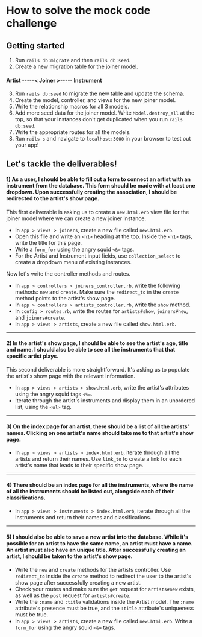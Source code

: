 # How to solve the mock code challenge

## Getting started
1. Run `rails db:migrate` and then `rails db:seed`.
2. Create a new migration table for the joiner model.

#### Artist -----< Joiner >----- Instrument

3. Run `rails db:seed` to migrate the new table and update the schema.
4. Create the model, controller, and views for the new joiner model.
5. Write the relationship macros for all 3 models.
6. Add more seed data for the joiner model. Write `Model.destroy_all` at the top, so that your instances don't get duplicated when you run `rails db:seed`.
7. Write the appropriate routes for all the models.
8. Run `rails s` and navigate to `localhost:3000` in your browser to test out your app!

## Let's tackle the deliverables!
#### 1) As a user, I should be able to fill out a form to connect an artist with an instrument from the database. This form should be made with at least one dropdown. Upon successfully creating the association, I should be redirected to the artist's show page.

This first deliverable is asking us to create a `new.html.erb` view file for the joiner model where we can create a new joiner instance.
* In `app > views > joiners`, create a new file called `new.html.erb`.
* Open this file and write an `<h1>` heading at the top. Inside the `<h1>` tags, write the title for this page.
* Write a `form_for` using the angry squid `<&=` tags.
* For the Artist and Instrument input fields, use `collection_select` to create a dropdown menu of existing instances.

Now let's write the controller methods and routes.
* In `app > controllers > joiners_controller.rb`, write the following methods: `new` and `create`. Make sure the `redirect_to` in the `create` method points to the artist's show page.
* In `app > controllers > artists_controller.rb`, write the `show` method.
* In `config > routes.rb`, write the routes for `artists#show`, `joiners#new`, and `joiners#create`.
* In `app > views > artists`, create a new file called `show.html.erb`.

---

#### 2) In the artist's show page, I should be able to see the artist's age, title and name. I should also be able to see all the instruments that that specific artist plays.

This second deliverable is more straightforward. It's asking us to populate the artist's show page with the relevant information.
* In `app > views > artists > show.html.erb`, write the artist's attributes using the angry squid tags `<%=`.
* Iterate through the artist's instruments and display them in an unordered list, using the `<ul>` tag.

---

#### 3) On the index page for an artist, there should be a list of all the artists' names. Clicking on one artist's name should take me to that artist's show page.

* In `app > views > artists > index.html.erb`, iterate through all the artists and return their names. Use `link_to` to create a link for each artist's name that leads to their specific show page.

---

#### 4) There should be an index page for all the instruments, where the name of all the instruments should be listed out, alongside each of their classifications.

* In `app > views > instruments > index.html.erb`, iterate through all the instruments and return their names and classifications.

---

#### 5) I should also be able to save a new artist into the database. While it's possible for an artist to have the same name, an artist must have a name. An artist must also have an unique title. After successfully creating an artist, I should be taken to the artist's show page.

* Write the `new` and `create` methods for the artists controller. Use `redirect_to` inside the `create` method to redirect the user to the artist's show page after successfully creating a new artist.
* Check your routes and make sure the `get` request for `artists#new` exists, as well as the `post` request for `artists#create`.
* Write the `:name` and `:title` validations inside the Artist model. The `:name` attribute's presence must be true, and the `:title` attribute's uniqueness must be true.
* In `app > views > artists`, create a new file called `new.html.erb`. Write a `form_for` using the angry squid `<&=` tags.